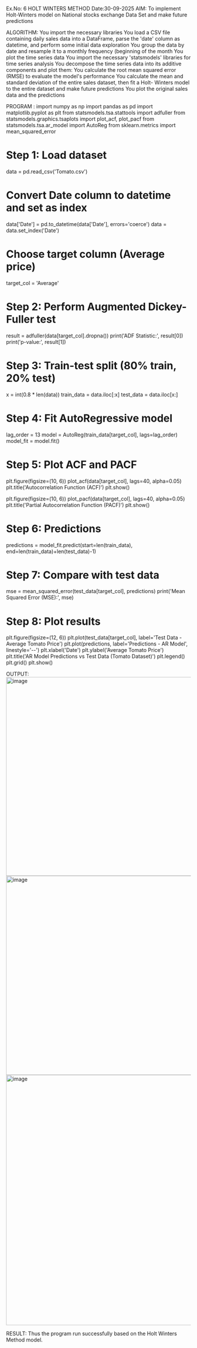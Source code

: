 Ex.No: 6 HOLT WINTERS METHOD
Date:30-09-2025
AIM:
To implement Holt-Winters model on National stocks exchange Data Set and make future predictions

ALGORITHM:
You import the necessary libraries You load a CSV file containing daily sales data into a DataFrame, parse the 'date' column as datetime, and perform some initial data exploration You group the data by date and resample it to a monthly frequency (beginning of the month You plot the time series data You import the necessary 'statsmodels' libraries for time series analysis You decompose the time series data into its additive components and plot them: You calculate the root mean squared error (RMSE) to evaluate the model's performance You calculate the mean and standard deviation of the entire sales dataset, then fit a Holt- Winters model to the entire dataset and make future predictions You plot the original sales data and the predictions

PROGRAM :
import numpy as np
import pandas as pd
import matplotlib.pyplot as plt
from statsmodels.tsa.stattools import adfuller
from statsmodels.graphics.tsaplots import plot_acf, plot_pacf
from statsmodels.tsa.ar_model import AutoReg
from sklearn.metrics import mean_squared_error

# Step 1: Load dataset
data = pd.read_csv('Tomato.csv')

# Convert Date column to datetime and set as index
data['Date'] = pd.to_datetime(data['Date'], errors='coerce')
data = data.set_index('Date')

# Choose target column (Average price)
target_col = 'Average'

# Step 2: Perform Augmented Dickey-Fuller test
result = adfuller(data[target_col].dropna())
print('ADF Statistic:', result[0])
print('p-value:', result[1])

# Step 3: Train-test split (80% train, 20% test)
x = int(0.8 * len(data))
train_data = data.iloc[:x]
test_data = data.iloc[x:]

# Step 4: Fit AutoRegressive model
lag_order = 13
model = AutoReg(train_data[target_col], lags=lag_order)
model_fit = model.fit()

# Step 5: Plot ACF and PACF
plt.figure(figsize=(10, 6))
plot_acf(data[target_col], lags=40, alpha=0.05)
plt.title('Autocorrelation Function (ACF)')
plt.show()

plt.figure(figsize=(10, 6))
plot_pacf(data[target_col], lags=40, alpha=0.05)
plt.title('Partial Autocorrelation Function (PACF)')
plt.show()

# Step 6: Predictions
predictions = model_fit.predict(start=len(train_data),
                                end=len(train_data)+len(test_data)-1)

# Step 7: Compare with test data
mse = mean_squared_error(test_data[target_col], predictions)
print('Mean Squared Error (MSE):', mse)

# Step 8: Plot results
plt.figure(figsize=(12, 6))
plt.plot(test_data[target_col], label='Test Data - Average Tomato Price')
plt.plot(predictions, label='Predictions - AR Model', linestyle='--')
plt.xlabel('Date')
plt.ylabel('Average Tomato Price')
plt.title('AR Model Predictions vs Test Data (Tomato Dataset)')
plt.legend()
plt.grid()
plt.show()


OUTPUT:
<img width="716" height="540" alt="image" src="https://github.com/user-attachments/assets/6b0d6cf5-1fda-4b46-aab2-404b7a28e7b5" />
<img width="707" height="541" alt="image" src="https://github.com/user-attachments/assets/e523594d-ac9b-45fa-a261-5f682787597a" />
<img width="1257" height="680" alt="image" src="https://github.com/user-attachments/assets/0c38be8d-8bda-444a-879f-e8f45a7fc6b4" />


RESULT:
Thus the program run successfully based on the Holt Winters Method model.
